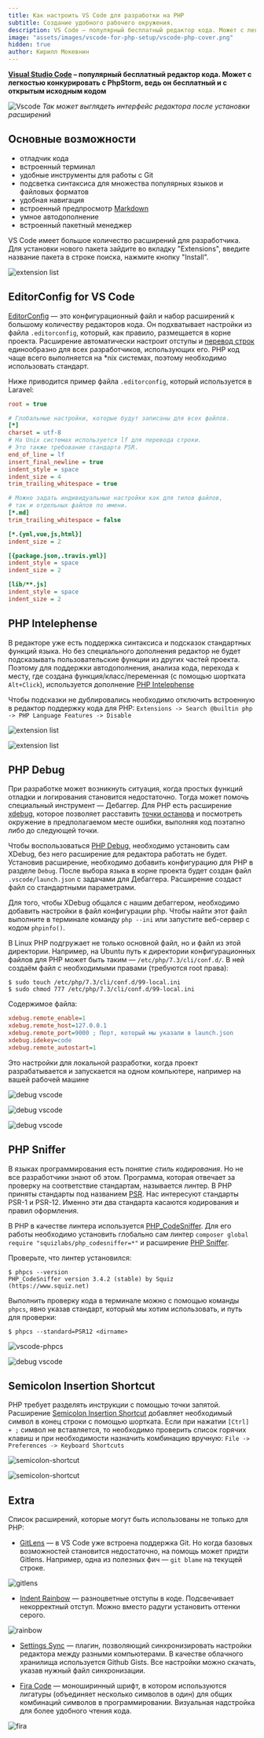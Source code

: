 ```yaml
---
title: Как настроить VS Code для разработки на PHP
subtitle: Создание удобного рабочего окружения.
description: VS Code – популярный бесплатный редактор кода. Может с легкостью конкурировать с PHP Storm, ведь он бесплатный и с открытым исходным кодом.
image: "assets/images/vscode-for-php-setup/vscode-php-cover.png"
hidden: true
author: Кирилл Мокевнин
---
```


**[Visual Studio Code](https://code.visualstudio.com/) – популярный бесплатный редактор кода. Может с легкостью конкурировать с PhpStorm, ведь он бесплатный и с открытым исходным кодом**

![Vscode](/assets/images/vscode-for-php-setup/screen.png)
_Так может выглядеть интерфейс редактора после установки расширений_

## Основные возможности

- отладчик кода
- встроенный терминал
- удобные инструменты для работы с Git
- подсветка синтаксиса для множества популярных языков и файловых форматов
- удобная навигация
- встроенный предпросмотр [Markdown](/markdown/)
- умное автодополнение
- встроенный пакетный менеджер

VS Code имеет большое количество расширений для разработчика. Для установки нового пакета зайдите во вкладку "Extensions", введите название пакета в строке поиска, нажмите кнопку "Install".

![extension list](/assets/images/vscode-for-php-setup/recommended_extensions.png)

## EditorConfig for VS Code

[EditorConfig](https://editorconfig.org/) — это конфигурационный файл и набор расширений к большому количеству редакторов кода. Он подхватывает настройки из файла `.editorconfig`, который, как правило, размещается в корне проекта.
Расширение автоматически настроит отступы и [перевод строк](https://ru.wikipedia.org/wiki/Перевод_строки) единообразно для всех разработчиков, использующих его. PHP код чаще всего выполняется на *nix системах, поэтому необходимо использовать стандарт.

<Banner name="profession-php"/>

Ниже приводится пример файла `.editorconfig`, который используется в Laravel:

```ini
root = true

# Глобальные настройки, которые будут записаны для всех файлов.
[*]
charset = utf-8
# На Unix системах используется lf для перевода строки.
# Это также требование стандарта PSR.
end_of_line = lf
insert_final_newline = true
indent_style = space
indent_size = 4
trim_trailing_whitespace = true

# Можно задать индивидуальные настройки как для типов файлов,
# так и отдельных файлов по имени.
[*.md]
trim_trailing_whitespace = false

[*.{yml,vue,js,html}]
indent_size = 2

[{package.json,.travis.yml}]
indent_style = space
indent_size = 2

[lib/**.js]
indent_style = space
indent_size = 2
```

## PHP Intelephense

В редакторе уже есть поддержка синтаксиса и подсказок стандартных функций языка. Но без специального дополнения редактор не будет подсказывать пользовательские функции из других частей проекта. Поэтому для поддержки автодополнения, анализа кода, перехода к месту, где создана функция/класс/переменная (с помощью шортката `Alt+Click`), используется дополнение [PHP Intelephense](https://marketplace.visualstudio.com/items?itemName=bmewburn.vscode-intelephense-client)

Чтобы подсказки не дублировались необходимо отключить встроенную в редактор поддержку кода для PHP: `Extensions -> Search @builtin php -> PHP Language Features -> Disable`

![extension list](/assets/images/vscode-for-php-setup/intelliphense.gif)

![extension list](/assets/images/vscode-for-php-setup/intelliphense2.gif)

## PHP Debug

При разработке может возникнуть ситуация, когда простых функций отладки и логирования становится недостаточно. Тогда может помочь специальный инструмент — Дебаггер.
Для PHP есть расширение [xdebug](https://xdebug.org/), которое позволяет расставить [точки останова](https://ru.wikipedia.org/wiki/Точка_останова) и посмотреть окружение в предполагаемом месте ошибки, выполняя код поэтапно либо до следующей точки.

Чтобы воспользоваться [PHP Debug](https://marketplace.visualstudio.com/items?itemName=felixfbecker.php-debug), необходимо установить сам XDebug, без него расширение для редактора работать не будет. Установив расширение, необходимо добавить конфигурацию для PHP в разделе `Debug`. После выбора языка в корне проекта будет создан файл `.vscode/launch.json` с задачами для Дебаггера. Расширение создаст файл со стандартными параметрами.

Для того, чтобы XDebug общался с нашим дебаггером, необходимо добавить настройки в файл конфигурации php.
Чтобы найти этот файл выполните в терминале команду `php --ini` или запустите веб-сервер с кодом `phpinfo()`.

В Linux PHP подгружает не только основной файл, но и файл из этой директории. Например, на Ubuntu путь к директории конфигурационных файлов для PHP может быть таким — `/etc/php/7.3/cli/conf.d/`.
В ней создаём файл с необходимыми правами (требуются root права):

```shell
$ sudo touch /etc/php/7.3/cli/conf.d/99-local.ini
$ sudo chmod 777 /etc/php/7.3/cli/conf.d/99-local.ini
```

Содержимое файла:

```ini
xdebug.remote_enable=1
xdebug.remote_host=127.0.0.1
xdebug.remote_port=9000 ; Порт, который мы указали в launch.json
xdebug.idekey=code
xdebug.remote_autostart=1
```

Это настройки для локальной разработки, когда проект разрабатывается и запускается на одном компьютере, например на вашей рабочей машине

![debug vscode](/assets/images/vscode-for-php-setup/xdebug2.gif)

![debug vscode](/assets/images/vscode-for-php-setup/xdebug1.gif)

![debug vscode](/assets/images/vscode-for-php-setup/xdebug3.gif)

## PHP Sniffer

В языках программирования есть понятие _стиль кодирования_. Но не все разработчики знают об этом. Программа, которая отвечает за проверку на соответствие стандартам, называется линтер. В PHP приняты стандарты под названием [PSR](https://www.php-fig.org/psr/). Нас интересуют стандарты PSR-1 и PSR-12. Именно эти два стандарта касаются кодирования и правил оформления.

В PHP в качестве линтера используется [PHP_CodeSniffer](https://github.com/squizlabs/PHP_CodeSniffer#composer).
Для его работы необходимо установить глобально сам линтер `composer global require "squizlabs/php_codesniffer=*"` и расширение [PHP Sniffer](https://marketplace.visualstudio.com/items?itemName=wongjn.php-sniffer).

Проверьте, что линтер установился:

```shell
$ phpcs --version
PHP_CodeSniffer version 3.4.2 (stable) by Squiz (https://www.squiz.net)
```

Выполнить проверку кода в терминале можно с помощью команды `phpcs`, явно указав стандарт, который мы хотим использовать, и путь для проверки:

```shell
$ phpcs --standard=PSR12 <dirname>
```

![vscode-phpcs](/assets/images/vscode-for-php-setup/phpcs-vscode.png)

![debug vscode](/assets/images/vscode-for-php-setup/phpcsfixer.gif)


## Semicolon Insertion Shortcut

PHP требует разделять инструкции с помощью точки запятой. Расширение [Semicolon Insertion Shortcut](https://marketplace.visualstudio.com/items?itemName=chrisvltn.vs-code-semicolon-insertion) добавляет необходимый символ в конец строки с помощью шортката.
Если при нажатии `[Ctrl] + ;` символ не вставляется, то необходимо проверить список горячих клавиш и при необходимости назначить комбинацию вручную: `File -> Preferences -> Keyboard Shortcuts`

![semicolon-shortcut](/assets/images/vscode-for-php-setup/semicolon.png)

![semicolon-shortcut](/assets/images/vscode-for-php-setup/semicolon.gif)

## Extra

Список расширений, которые могут быть использованы не только для PHP:

- [GitLens](https://marketplace.visualstudio.com/items?itemName=eamodio.gitlens) — в VS Code уже встроена поддержка Git. Но когда базовых возможностей становится недостаточно, на помощь может придти Gitlens. Например, одна из полезных фич — `git blame` на текущей строке.

![gitlens](/assets/images/vscode-for-php-setup/current-line-blame.png)

- [Indent Rainbow](https://marketplace.visualstudio.com/items?itemName=oderwat.indent-rainbow) — разноцветные отступы в коде. Подсвечивает некорректный отступ. Можно вместо радуги установить оттенки серого.

![rainbow](/assets/images/vscode-for-php-setup/intend-rainbow.png)

- [Settings Sync](https://marketplace.visualstudio.com/items?itemName=Shan.code-settings-sync) — плагин, позволяющий синхронизировать настройки редактора между разными компьютерами. В качестве облачного хранилища используется Github Gists. Все настройки можно скачать, указав нужный файл синхронизации.

- [Fira Code](https://github.com/tonsky/FiraCode) — моноширинный шрифт, в котором используются лигатуры (объединяет несколько символов в один) для общих комбинаций символов в программировании. Визуальная надстройка для более удобного чтения кода.

![fira](/assets/images/vscode-for-php-setup/fira.gif)
